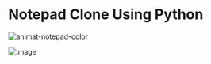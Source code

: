 # Notepad Clone Using Python
![animat-notepad-color](https://user-images.githubusercontent.com/62868878/107886669-58d9ab80-6f27-11eb-9368-aa08eb015173.gif)

![image](https://user-images.githubusercontent.com/62868878/107886601-cd601a80-6f26-11eb-8dc0-6571a783d21e.png)
